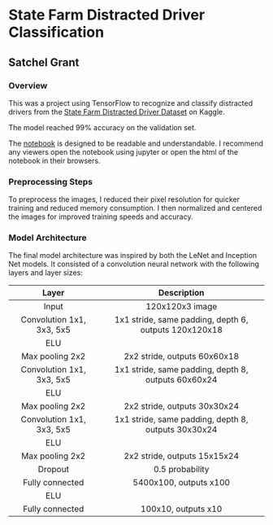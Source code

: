 # State Farm Distracted Driver Classification
## Satchel Grant

### Overview
This was a project using TensorFlow to recognize and classify distracted drivers from the [State Farm Distracted Driver Dataset](https://www.kaggle.com/c/state-farm-distracted-driver-detection) on Kaggle.

The model reached 99% accuracy on the validation set.

The [notebook](./driver_classification.html) is designed to be readable and understandable. I recommend any viewers open the notebook using jupyter or open the html of the notebook in their browsers.

### Preprocessing Steps

To preprocess the images, I reduced their pixel resolution for quicker training and reduced memory consumption. I then normalized and centered the images for improved training speeds and accuracy.

### Model Architecture

The final model architecture was inspired by both the LeNet and Inception Net models. It consisted of a convolution neural network with the following layers and layer sizes:

| Layer         		|     Description	        					|
|:---------------------:|:---------------------------------------------:|
| Input         		| 120x120x3 image   							|
| Convolution 1x1, 3x3, 5x5     	| 1x1 stride, same padding, depth 6, outputs 120x120x18 	|
| ELU					|												|
| Max pooling 2x2	      	| 2x2 stride,  outputs 60x60x18 				|
| Convolution 1x1, 3x3, 5x5     	| 1x1 stride, same padding, depth 8, outputs 60x60x24 	|
| ELU					|												|
| Max pooling 2x2	      	| 2x2 stride,  outputs 30x30x24 				|
| Convolution 1x1, 3x3, 5x5     	| 1x1 stride, same padding, depth 8, outputs 30x30x24 	|
| ELU					|												|
| Max pooling 2x2	      	| 2x2 stride,  outputs 15x15x24 				|
| Dropout	      	| 0.5 probability 				|
| Fully connected		| 5400x100, outputs x100        									|
| ELU					|												|
| Fully connected		| 100x10, outputs x10        									|
